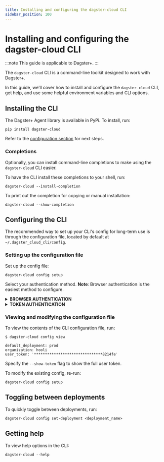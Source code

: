 ```yaml
---
title: Installing and configuring the dagster-cloud CLI
sidebar_position: 100
---
```


# Installing and configuring the dagster-cloud CLI

:::note
This guide is applicable to Dagster+.
:::

The `dagster-cloud` CLI is a command-line toolkit designed to work with Dagster+.

In this guide, we'll cover how to install and configure the `dagster-cloud` CLI, get help, and use some helpful environment variables and CLI options.

## Installing the CLI

The Dagster+ Agent library is available in PyPi. To install, run:

```shell
pip install dagster-cloud
```

Refer to the [configuration section](#configuring-the-cli) for next steps.

### Completions

Optionally, you can install command-line completions to make using the `dagster-cloud` CLI easier.

To have the CLI install these completions to your shell, run:

```shell
dagster-cloud --install-completion
```

To print out the completion for copying or manual installation:

```shell
dagster-cloud --show-completion
```

## Configuring the CLI

The recommended way to set up your CLI's config for long-term use is through the configuration file, located by default at `~/.dagster_cloud_cli/config`.

### Setting up the configuration file

Set up the config file:

```shell
dagster-cloud config setup
```

Select your authentication method. **Note**: Browser authentication is the easiest method to configure.

<details>
<summary><strong>BROWSER AUTHENTICATION</strong></summary>

The easiest way to set up is to authenticate through the browser.

```shell
$ dagster-cloud config setup
? How would you like to authenticate the CLI? (Use arrow keys)
 » Authenticate in browser
   Authenticate using token
Authorized for organization `hooli`

? Default deployment: prod
```

When prompted, you can specify a default deployment. If specified, a deployment won't be required in subsequent `dagster-cloud` commands. The default deployment for a new Dagster+ organization is `prod`.

</details>

<details>
<summary><strong>TOKEN AUTHENTICATION</strong></summary>

Alternatively, you may authenticate using a user token. Refer to the [Managing user and agent tokens guide](/dagster-plus/account/managing-user-agent-tokens) for more info.

```shell
$ dagster-cloud config setup
? How would you like to authenticate the CLI? (Use arrow keys)
   Authenticate in browser
 » Authenticate using token

? Dagster+ organization: hooli
? Dagster+ user token: *************************************
? Default deployment: prod
```

When prompted, specify the following:

- **Organization** - Your organization name as it appears in your Dagster+ URL. For example, if your Dagster+ instance is `https://hooli.dagster.cloud/`, this would be `hooli`.
- **User token** - The user token.
- **Default deployment** - **Optional**. A default deployment. If specified, a deployment won't be required in subsequent `dagster-cloud` commands. The default deployment for a new Dagster+ organization is `prod`.

</details>

### Viewing and modifying the configuration file

To view the contents of the CLI configuration file, run:

```shell
$ dagster-cloud config view

default_deployment: prod
organization: hooli
user_token: '*******************************8214fe'
```

Specify the `--show-token` flag to show the full user token.

To modify the existing config, re-run:

```shell
dagster-cloud config setup
```

## Toggling between deployments

To quickly toggle between deployments, run:

```shell
dagster-cloud config set-deployment <deployment_name>
```

## Getting help

To view help options in the CLI:

```shell
dagster-cloud --help
```
